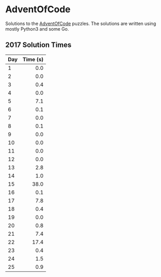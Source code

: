 # AdventOfCode

Solutions to the [AdventOfCode](http://www.adventofcode.com) puzzles. The solutions are written using mostly Python3 and some Go.

## 2017 Solution Times

|Day | Time (s)|
|--- | -------:|
1 | 0.0
2 | 0.0
3 | 0.4
4 | 0.0
5 | 7.1
6 | 0.1
7 | 0.0
8 | 0.1
9 | 0.0
10 | 0.0
11 | 0.0
12 | 0.0
13 | 2.8
14 | 1.0
15 | 38.0
16 | 0.1
17 | 7.8
18 | 0.4
19 | 0.0
20 | 0.8
21 | 7.4
22 | 17.4
23 | 0.4
24 | 1.5
25 | 0.9
